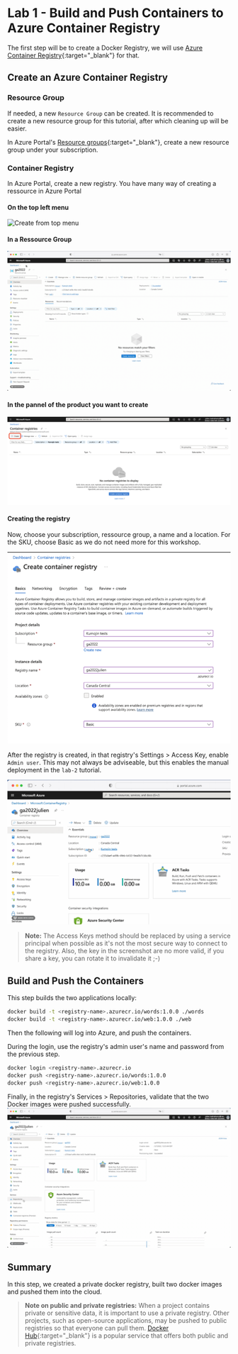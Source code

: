 # Lab 1 - Build and Push Containers to Azure Container Registry

The first step will be to create a Docker Registry, we will use [Azure Container Registry](https://azure.microsoft.com/en-ca/services/container-registry/#overview){:target="_blank"} for that.

## Create an Azure Container Registry

### Resource Group

If needed, a new `Resource Group` can be created. It is recommended to create a new resource group for this tutorial, after which cleaning up will be easier.

In Azure Portal's [Resource groups](https://portal.azure.com/#blade/HubsExtension/BrowseResourceGroups){:target="_blank"}, create a new resource group under your subscription.

### Container Registry

In Azure Portal, create a new registry. You have many way of creating a ressource in Azure Portal

#### On the top left menu
![Create from top menu](../assets/create-1.gif)

#### In a Ressource Group
![Create from Ressource Group](../assets/create-2.gif)

#### In the pannel of the product you want to create
![Create from product page](../assets/create-3.png)

#### Creating the registry

Now, choose your subscription, ressource group, a name and a location.
For the SKU, choose Basic as we do not need more for this workshop.

![Create from product page](../assets/create-4.png)

After the registry is created, in that registry's Settings > Access Key, enable `Admin user`. This may not always be adviseable, but this enables the manual deployment in the `lab-2` tutorial.

![Activate Access Key](../assets/admin-key.gif)

>__Note:__ The Access Keys method should be replaced by using a service principal when possible as it's not the most secure way to connect to the registry.
> Also, the key in the screenshot are no more valid, if you share a key, you can rotate it to invalidate it ;-)

## Build and Push the Containers

This step builds the two applications locally:

```bash
docker build -t <registry-name>.azurecr.io/words:1.0.0 ./words
docker build -t <registry-name>.azurecr.io/web:1.0.0 ./web
```

Then the following will log into Azure, and push the containers.

During the login, use the registry's admin user's name and password from the previous step.

```bash
docker login <registry-name>.azurecr.io
docker push <registry-name>.azurecr.io/words:1.0.0
docker push <registry-name>.azurecr.io/web:1.0.0
```

Finally, in the registry's Services > Repositories, validate that the two Docker images were pushed successfully.
![Validate that the two Docker images were pushed successfully](../assets/registry-check.gif)

## Summary

In this step, we created a private docker registry, built two docker images and pushed them into the cloud.

> __Note on public and private registries:__ When a project contains private or sensitive data, it is important to use a private registry. Other projects, such as open-source applications, may be pushed to public registries so that everyone can pull them. [Docker Hub](https://hub.docker.com){:target="_blank"} is a popular service that offers both public and private registries.

